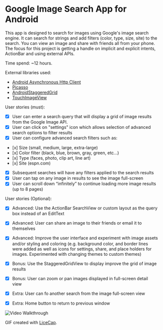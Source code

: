 # Google Image Search App for Android
This app is designed to search for images using Google's image search engine. It can search for strings and add filters (color, type, size, site) to the search. You can view an image and share with friends all from your phone. The focus for this project is getting a handle on implicit and explicit intents, ActionBar and using external APIs. 

Time spend: ~12 hours. 

External libraries used:
- [Android Asynchronous Http Client](http://loopj.com/android-async-http/)
- [Picasso](http://square.github.io/picasso/)
- [AndroidStaggeredGrid](https://github.com/f-barth/AndroidStaggeredGrid)
- [TouchImageView](https://github.com/MikeOrtiz/TouchImageView)

User stories (must):
 * [x] User can enter a search query that will display a grid of image results from the Google Image API.
 * [x] User can click on "settings" icon which allows selection of advanced search options to filter results
 * [x] User can configure advanced search filters such as:
 *    [x] Size (small, medium, large, extra-large)
 *    [x] Color filter (black, blue, brown, gray, green, etc...)
 *    [x] Type (faces, photo, clip art, line art)
 *    [x] Site (espn.com)
 * [x] Subsequent searches will have any filters applied to the search results
 * [x] User can tap on any image in results to see the image full-screen
 * [x] User can scroll down “infinitely” to continue loading more image results (up to 8 pages) 

User stories (Optional):
 * [x] Advanced: Use the ActionBar SearchView or custom layout as the query box instead of an EditText
 * [x] Advanced: User can share an image to their friends or email it to themselves
 * [x] Advanced: Improve the user interface and experiment with image assets and/or styling and coloring (e.g. background color, and border lines were added as well as icons for settings, share, and place holders for images. Experimented with changing themes to custom themes)
 * [x] Bonus: Use the StaggeredGridView to display improve the grid of image results
 * [x] Bonus: User can zoom or pan images displayed in full-screen detail view
 * [x] Extra: User can fo another search from the image full-screen view
 * [x] Extra: Home button to return to previous window

 


![Video Walkthrough](GridImageSearchAppWalkthough.gif)

GIF created with [LiceCap](http://www.cockos.com/licecap/).
